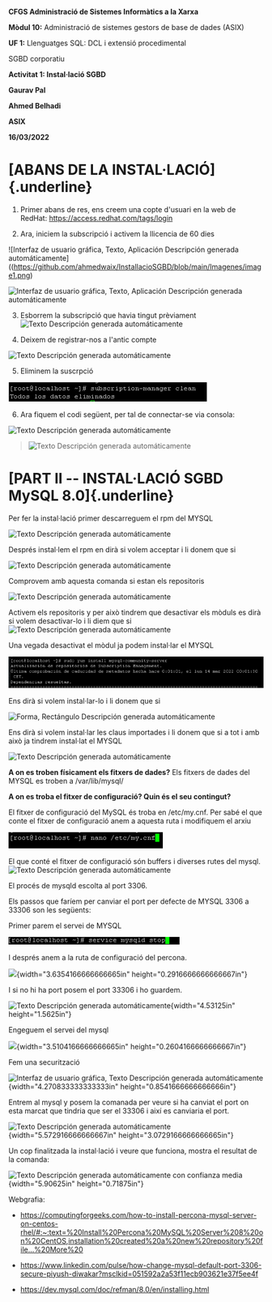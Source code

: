 **CFGS Administració de Sistemes Informàtics a la Xarxa**

**Mòdul 10:** Administració de sistemes gestors de base de dades (ASIX)

**UF 1:** Llenguatges SQL: DCL i extensió procedimental

SGBD corporatiu

**Activitat 1: Instal·lació SGBD**

**Gaurav Pal**

**Ahmed Belhadi**

**ASIX**

**16/03/2022**


# **[ABANS DE LA INSTAL·LACIÓ]{.underline}** 

1.  Primer abans de res, ens creem una copte d'usuari en la web de
    RedHat: <https://access.redhat.com/tags/login>

2.  Ara, iniciem la subscripció i activem la llicencia de 60 dies

![Interfaz de usuario gráfica, Texto, Aplicación Descripción generada
automáticamente]((https://github.com/ahmedwaix/InstallacioSGBD/blob/main/Imagenes/image1.png)

![Interfaz de usuario gráfica, Texto, Aplicación Descripción generada
automáticamente](https://github.com/ahmedwaix/InstallacioSGBD/blob/main/Imagenes/image2.png)

3.  Esborrem la subscripció que havia tingut prèviament ![Texto
    Descripción generada
    automáticamente](https://github.com/ahmedwaix/InstallacioSGBD/blob/main/Imagenes/image3.png)

4.  Deixem de registrar-nos a l'antic compte

![Texto Descripción generada
automáticamente](https://github.com/ahmedwaix/InstallacioSGBD/blob/main/Imagenes/image4.png)

5.  Eliminem la suscrpció

![](https://github.com/ahmedwaix/InstallacioSGBD/blob/main/Imagenes/image5.png)

6.  Ara fiquem el codi següent, per tal de connectar-se via consola:

![Texto Descripción generada
automáticamente](https://github.com/ahmedwaix/InstallacioSGBD/blob/main/Imagenes/image6.png)

> ![Texto Descripción generada
> automáticamente](https://github.com/ahmedwaix/InstallacioSGBD/blob/main/Imagenes/image7.png)

# **[PART II -- INSTAL·LACIÓ SGBD MySQL 8.0]{.underline}** 

Per fer la instal·lació primer descarreguem el rpm del MYSQL

![Texto Descripción generada
automáticamente](https://github.com/ahmedwaix/InstallacioSGBD/blob/main/Imagenes/image47.png)

Després instal·lem el rpm en dirà si volem acceptar i li donem que si

![Texto Descripción generada
automáticamente](https://github.com/ahmedwaix/InstallacioSGBD/blob/main/Imagenes/image48.png)

Comprovem amb aquesta comanda si estan els repositoris

![Texto Descripción generada
automáticamente](https://github.com/ahmedwaix/InstallacioSGBD/blob/main/Imagenes/image49.png)

Activem els repositoris y per això tindrem que desactivar els mòduls es
dirà si volem desactivar-lo i li diem que si![Texto Descripción generada
automáticamente](https://github.com/ahmedwaix/InstallacioSGBD/blob/main/Imagenes/image50.png)

Una vegada desactivat el mòdul ja podem instal·lar el MYSQL

![](https://github.com/ahmedwaix/InstallacioSGBD/blob/main/Imagenes/image51.png)

Ens dirà si volem instal·lar-lo i li donem que si

![Forma, Rectángulo Descripción generada
automáticamente](https://github.com/ahmedwaix/InstallacioSGBD/blob/main/Imagenes/image52.png)

Ens dirà si volem instal·lar les claus importades i li donem que si a
tot i amb això ja tindrem instal·lat el MYSQL

![Texto Descripción generada
automáticamente](https://github.com/ahmedwaix/InstallacioSGBD/blob/main/Imagenes/image.53png)

**A on es troben físicament els fitxers de dades?** Els fitxers de dades
del MYSQL es troben a /var/lib/mysql/

**A on es troba el fitxer de configuració? Quin és el seu contingut?**

El fitxer de configuració del MySQL és troba en /etc/my.cnf. Per sabé el
que conte el fitxer de configuració anem a aquesta ruta i modifiquem el
arxiu

![](https://github.com/ahmedwaix/InstallacioSGBD/blob/main/Imagenes/image54.png)

El que conté el fitxer de configuració són buffers i diverses rutes del
mysql.![Texto Descripción generada
automáticamente](https://github.com/ahmedwaix/InstallacioSGBD/blob/main/Imagenes/image55.png)

El procés de mysqld escolta al port 3306.

Els passos que faríem per canviar el port per defecte de MYSQL 3306 a
33306 son les següents:

Primer parem el servei de MYSQL

![](https://github.com/ahmedwaix/InstallacioSGBD/blob/main/Imagenes/image41.png)

I després anem a la ruta de configuració del percona.

![](./images//media/image42.png){width="3.6354166666666665in"
height="0.2916666666666667in"}

I si no hi ha port posem el port 33306 i ho guardem.

![Texto Descripción generada
automáticamente](./images//media/image43.png){width="4.53125in"
height="1.5625in"}

Engeguem el servei del mysql

![](./images//media/image44.png){width="3.5104166666666665in"
height="0.2604166666666667in"}

Fem una securització

![Interfaz de usuario gráfica, Texto Descripción generada
automáticamente](./images//media/image45.png){width="4.270833333333333in"
height="0.8541666666666666in"}

Entrem al mysql y posem la comanada per veure si ha canviat el port on
esta marcat que tindria que ser el 33306 i així es canviaria el port.

![Texto Descripción generada
automáticamente](./images//media/image46.png){width="5.572916666666667in"
height="3.0729166666666665in"}

Un cop finalitzada la instal·lació i veure que funciona, mostra el
resultat de la comanda:

![Texto Descripción generada automáticamente con confianza
media](./images//media/image56.png){width="5.90625in"
height="0.71875in"}

Webgrafia:

-   <https://computingforgeeks.com/how-to-install-percona-mysql-server-on-centos-rhel/#:~:text=%20Install%20Percona%20MySQL%20Server%208%20on%20CentOS,installation%20created%20a%20new%20repository%20file...%20More%20>

-   <https://www.linkedin.com/pulse/how-change-mysql-default-port-3306-secure-piyush-diwakar?msclkid=051592a2a53f11ecb903621e37f5ee4f>

-   <https://dev.mysql.com/doc/refman/8.0/en/installing.html>

